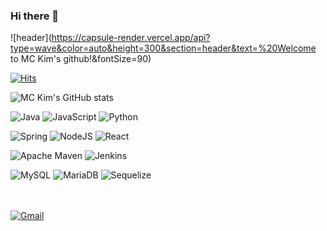 ### Hi there 👋

![header](https://capsule-render.vercel.app/api?type=wave&color=auto&height=300&section=header&text=%20Welcome to MC Kim's github!&fontSize=90)                                   

 <div>
	
[![Hits](https://hits.seeyoufarm.com/api/count/incr/badge.svg?url=https%3A%2F%2Fgithub.com%2Fjkl851%2Fhit-counter&count_bg=%2379C83D&title_bg=%23555555&icon=&icon_color=%23E7E7E7&title=hits&edge_flat=false)](https://hits.seeyoufarm.com)	
 </div>
 
 ![MC Kim's GitHub stats](https://github-readme-stats.vercel.app/api?username=jkl851&theme=default&show_icons=true)
 
 
 ![Java](https://img.shields.io/badge/java-%23ED8B00.svg?style=for-the-badge&logo=java&logoColor=white)
 ![JavaScript](https://img.shields.io/badge/javascript-%23323330.svg?style=for-the-badge&logo=javascript&logoColor=%23F7DF1E)
 ![Python](https://img.shields.io/badge/python-3670A0?style=for-the-badge&logo=python&logoColor=ffdd54)
 
 ![Spring](https://img.shields.io/badge/spring-%236DB33F.svg?style=for-the-badge&logo=spring&logoColor=white)
 ![NodeJS](https://img.shields.io/badge/node.js-6DA55F?style=for-the-badge&logo=node.js&logoColor=white)
 ![React](https://img.shields.io/badge/react-%2320232a.svg?style=for-the-badge&logo=react&logoColor=%2361DAFB)
 
 ![Apache Maven](https://img.shields.io/badge/Apache%20Maven-C71A36?style=for-the-badge&logo=Apache%20Maven&logoColor=white)
 ![Jenkins](https://img.shields.io/badge/jenkins-%232C5263.svg?style=for-the-badge&logo=jenkins&logoColor=white)
 
 ![MySQL](https://img.shields.io/badge/mysql-%2300f.svg?style=for-the-badge&logo=mysql&logoColor=white)
 ![MariaDB](https://img.shields.io/badge/MariaDB-003545?style=for-the-badge&logo=mariadb&logoColor=white)
 ![Sequelize](https://img.shields.io/badge/Sequelize-52B0E7?style=for-the-badge&logo=Sequelize&logoColor=white)
 
 <br/><br/>
 <a href=kmcjkl851@gmail.com>
 ![Gmail](https://img.shields.io/badge/Gmail-D14836?style=for-the-badge&logo=gmail&logoColor=white)
</a>
<!--
**jkl851/jkl851** is a ✨ _special_ ✨ repository because its `README.md` (this file) appears on your GitHub profile.

Here are some ideas to get you started:

- 🔭 I’m currently working on ...
- 🌱 I’m currently learning ...
- 👯 I’m looking to collaborate on ...
- 🤔 I’m looking for help with ...
- 💬 Ask me about ...
- 📫 How to reach me: ...
- 😄 Pronouns: ...
- ⚡ Fun fact: ...
-->
